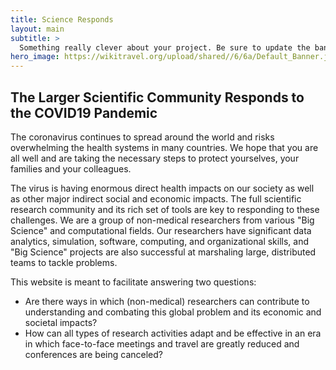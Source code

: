 ```yaml
---
title: Science Responds
layout: main
subtitle: >
  Something really clever about your project. Be sure to update the banner image here in index.md as well.
hero_image: https://wikitravel.org/upload/shared//6/6a/Default_Banner.jpg
---
```


## The Larger Scientific Community Responds to the COVID19 Pandemic

The coronavirus continues to spread around the world and risks
overwhelming the health systems in many countries. We hope that you
are all well and are taking the necessary steps to protect yourselves,
your families and your colleagues.

The virus is having enormous direct health impacts on our society as well 
as other major indirect social and economic impacts. The full scientific 
research community and its rich set of tools are key to responding to 
these challenges. 
We are a group of non-medical researchers from various "Big Science" and
computational fields. Our researchers have significant data analytics, 
simulation, software, computing, and organizational skills, and "Big Science" 
projects are also successful at marshaling large, distributed teams to 
tackle problems.

This website is meant to facilitate answering two questions:

   * Are there ways in which (non-medical) researchers can contribute to understanding and combating this global problem and its economic and societal impacts?
   * How can all types of research activities adapt and be effective in an era in which face-to-face meetings and travel are greatly reduced and conferences are being canceled?



